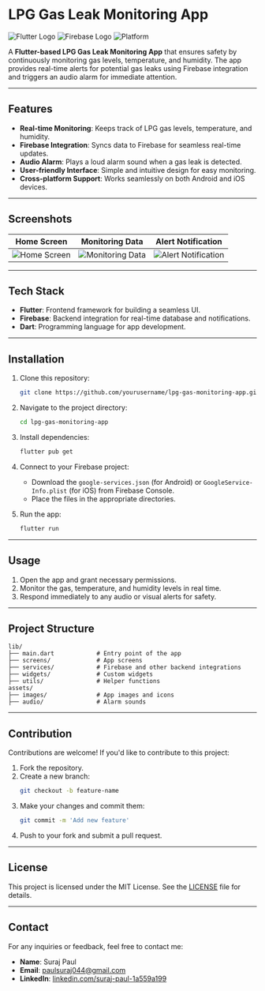 # LPG Gas Leak Monitoring App

![Flutter Logo](https://img.shields.io/badge/Flutter-3.0-blue.svg) ![Firebase Logo](https://img.shields.io/badge/Firebase-Integrated-orange.svg) ![Platform](https://img.shields.io/badge/Platform-Android%20%7C%20iOS-lightgrey.svg)

A **Flutter-based LPG Gas Leak Monitoring App** that ensures safety by continuously monitoring gas levels, temperature, and humidity. The app provides real-time alerts for potential gas leaks using Firebase integration and triggers an audio alarm for immediate attention.

---

## Features

- **Real-time Monitoring**: Keeps track of LPG gas levels, temperature, and humidity.
- **Firebase Integration**: Syncs data to Firebase for seamless real-time updates.
- **Audio Alarm**: Plays a loud alarm sound when a gas leak is detected.
- **User-friendly Interface**: Simple and intuitive design for easy monitoring.
- **Cross-platform Support**: Works seamlessly on both Android and iOS devices.

---

## Screenshots

| Home Screen               | Monitoring Data         | Alert Notification       |
|---------------------------|-------------------------|--------------------------|
| ![Home Screen](https://drive.google.com/file/d/1rd3w3_Vf6IheZoWDs5KHW7zc424v0HZF/view?usp=drive_link) | ![Monitoring Data](link-to-image) | ![Alert Notification](link-to-image) |

---

## Tech Stack

- **Flutter**: Frontend framework for building a seamless UI.
- **Firebase**: Backend integration for real-time database and notifications.
- **Dart**: Programming language for app development.

---

## Installation

1. Clone this repository:

   ```bash
   git clone https://github.com/yourusername/lpg-gas-monitoring-app.git
   ```

2. Navigate to the project directory:

   ```bash
   cd lpg-gas-monitoring-app
   ```

3. Install dependencies:

   ```bash
   flutter pub get
   ```

4. Connect to your Firebase project:
   - Download the `google-services.json` (for Android) or `GoogleService-Info.plist` (for iOS) from Firebase Console.
   - Place the files in the appropriate directories.

5. Run the app:

   ```bash
   flutter run
   ```

---

## Usage

1. Open the app and grant necessary permissions.
2. Monitor the gas, temperature, and humidity levels in real time.
3. Respond immediately to any audio or visual alerts for safety.

---

## Project Structure

```
lib/
├── main.dart            # Entry point of the app
├── screens/             # App screens
├── services/            # Firebase and other backend integrations
├── widgets/             # Custom widgets
├── utils/               # Helper functions
assets/
├── images/              # App images and icons
├── audio/               # Alarm sounds
```  

---

## Contribution

Contributions are welcome! If you'd like to contribute to this project:

1. Fork the repository.
2. Create a new branch:
   ```bash
   git checkout -b feature-name
   ```
3. Make your changes and commit them:
   ```bash
   git commit -m 'Add new feature'
   ```
4. Push to your fork and submit a pull request.

---

## License

This project is licensed under the MIT License. See the [LICENSE](LICENSE) file for details.

---

## Contact

For any inquiries or feedback, feel free to contact me:

- **Name**: Suraj Paul  
- **Email**: paulsuraj044@gmail.com  
- **LinkedIn**: [linkedin.com/suraj-paul-1a559a199](https://www.linkedin.com/in/suraj-paul-1a559a199/)
